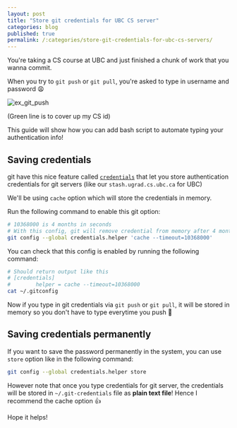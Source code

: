 ```yaml
---
layout: post
title: "Store git credentials for UBC CS server"
categories: blog
published: true
permalink: /:categories/store-git-credentials-for-ubc-cs-servers/
---
```


You're taking a CS course at UBC and just finished a chunk of work that you wanna commit.

When you try to `git push` or  `git pull`, you're asked to type in username and password :weary:

![ex_git_push](https://user-images.githubusercontent.com/9669739/51456134-5df4ae00-1d01-11e9-91e6-d0b83e013f24.png)

(Green line is to cover up my CS id)

This guide will show how you can add bash script to automate typing your authentication info!

## Saving credentials

git have this nice feature called [`credentials`](https://git-scm.com/docs/gitcredentials) that let you store authentication credentials for git servers (like our `stash.ugrad.cs.ubc.ca` for UBC)

We'll be using `cache` option which will store the credentials in memory.

Run the following command to enable this git option:

```sh
# 10368000 is 4 months in seconds
# With this config, git will remove credential from memory after 4 months
git config --global credentials.helper 'cache --timeout=10368000'
```

You can check that this config is enabled by running the following command:

```sh
# Should return output like this
# [credentials]
#        helper = cache --timeout=10368000
cat ~/.gitconfig
```

Now if you type in git credentials via `git push` or `git pull`, it will be stored in memory so you don't have to type everytime you push :tada:

## Saving credentials permanently

If you want to save the password permanently in the system, you can use `store` option like in the following command:

```sh
git config --global credentials.helper store
```

However note that once you type credentials for git server, the credentials will be stored in `~/.git-credentials` file as **plain text file**!
Hence I recommend the cache option :+1:

Hope it helps!


